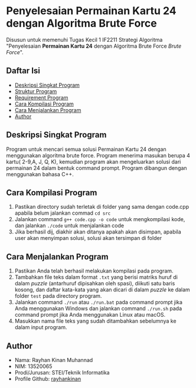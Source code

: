 # Penyelesaian **Permainan Kartu 24** dengan Algoritma Brute Force
Disusun untuk memenuhi Tugas Kecil 1 IF2211 Strategi Algoritma "Penyelesaian **Permainan Kartu 24** dengan Algoritma Brute Force *Brute Force*".

## Daftar Isi
* [Deskripsi Singkat Program](#deskripsi-singkat-program)
* [Struktur Program](#struktur-program)
* [Requirement Program](#struktur-program)
* [Cara Kompilasi Program](#cara-kompilasi-program)
* [Cara Menjalankan Program](#cara-menjalankan-program)
* [Author](#author)

## Deskripsi Singkat Program
Program untuk mencari semua solusi Permainan Kartu 24 dengan menggunakan algoritma brute force. Program menerima masukan berupa 4 kartu( 2-9,A, J, Q, K), kemudian program akan mengeluarkan solusi dari permainan 24 dalam bentuk command prompt. Program dibangun dengan menggunakan bahasa C++.


## Cara Kompilasi Program
1. Pastikan directory sudah terletak di folder yang sama dengan code.cpp apabila belum jalankan commad `cd src`
2. Jalankan command `g++ code.cpp -o code` untuk mengkompilasi kode, dan jalankan `./code` untuk menjalankan code 
3. Jika berhasil dij, diakhir akan ditanya apakah akan disimpan, apabila user akan menyimpan solusi, solusi akan tersimpan di folder 

## Cara Menjalankan Program
1. Pastikan Anda telah berhasil melakukan kompilasi pada program.
2. Tambahkan file teks dalam format `.txt` yang berisi matriks huruf di dalam *puzzle* (antarhuruf dipisahkan oleh spasi), diikuti satu baris kosong, dan daftar kata-kata yang akan dicari di dalam *puzzle* ke dalam folder `test` pada directory program.
3. Jalankan command `./run` atau `./run.bat` pada command prompt jika Anda menggunakan Windows dan jalankan command `./run.sh` pada command prompt jika Anda menggunakan Linux atau macOS.
4. Masukkan nama file teks yang sudah ditambahkan sebelumnya ke dalam input program.

## Author
* Nama: Rayhan Kinan Muhannad
* NIM: 13520065
* Prodi/Jurusan: STEI/Teknik Informatika
* Profile Github: [rayhankinan](https://github.com/rayhankinan)
